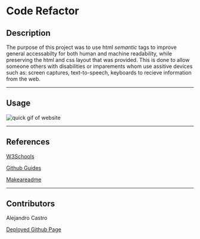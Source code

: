 # Code Refactor

## Description
The purpose of this project was to use html *semantic* tags to improve general accessabilty for both human and machine readability, while preserving the html and css layout that was provided. This is done to allow someone others with disabilities or imparements whom use assitive devices such as: screen captures, text-to-speech, keyboards to recieve information from the web.
***
## Usage
![quick gif of website](assets/images/Horiseon.gif)
***
## References
[W3Schools]("https://www.w3schools.com/html/html5_semantic_elements.asp")

[Github Guides]("https://guides.github.com/pdfs/markdown-cheatsheet-online.pdf")

[Makeareadme]("https://www.makeareadme.com/#visuals")
***
## Contributors
Alejandro Castro

[Deployed Github Page]("https://castroalejandro.github.io/code-refactor/")


